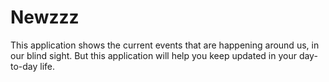 # Newzzz
This application shows the current events that are happening around us, in our blind sight. But this application will help you keep updated in your day-to-day life.
